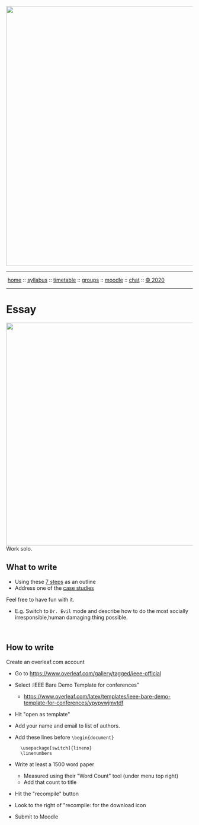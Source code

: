 <a name=top>
<a href="http://tiny.cc/seng20"><img  width=700
  src="https://raw.githubusercontent.com/txt/se20/master/etc/img/teamBanner.png"></a>
<hr>
<p>
&nbsp;<a href="https://tiny.cc/seng20">home</a> ::
<a href="https://github.com/txt/se20/blob/master/docs/syllabus.md#top">syllabus</a> ::
<a href="https://github.com/txt/se20/blob/master/docs/syllabus.md#timetable">timetable</a> ::
<a href="https://drive.google.com/drive/folders/1ZFn6H8-4kx5uP34bpFgIFonkz9Tw3nYM?usp=sharing">groups</a> ::
<a href="https://moodle-courses2021.wolfware.ncsu.edu/course/view.php?id=3873">moodle</a> ::
<a href="http://seng20.slack.com">chat</a>  ::
<a href="https://github.com/txt/se20/blob/master/LICENSE.md#top">&copy; 2020</a>  
<br>
<hr>

# Essay

<img src="https://www.essayjack.com/hubfs/Practical%20ways%20to%20improve%20your%20essay%20writing-2.jpeg" align=right 
width=600>
Work solo.


## What to write
- Using these [7 steps](https://github.com/txt/se20/blob/master/etc/img/12steps.png) as an outline
- Address one of the [case studies](https://www.onlineethics.org/18876/Resources?resource-type=29_772&q=software%20engineering)

Feel free to have fun with it. 
- E.g. Switch to `Dr. Evil` mode and describe how to do the most socially irresponsible,human damaging
  thing possible.

<br clear=all>

## How to write

Create an overleaf.com account

- Go to https://www.overleaf.com/gallery/tagged/ieee-official
- Select :IEEE Bare Demo Template for conferences"
  -  https://www.overleaf.com/latex/templates/ieee-bare-demo-template-for-conferences/ypypvwjmvtdf
- Hit "open as template"
- Add your name and email to list of authors.
-  Add these lines before `\begin{document}`


         \usepackage[switch]{lineno}
         \linenumbers


- Write at least a 1500 word paper
  - Measured using their  "Word Count" tool (under menu top right)
  - Add that count to title
- Hit the "recompile" button
- Look to the right of "recompile: for the download icon
- Submit to Moodle
